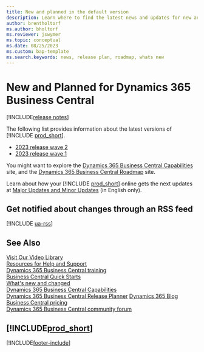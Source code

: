 ```yaml
---
title: New and planned in the default version
description: Learn where to find the latest news and updates for new and existing features in the default version of Business Central.
author: brentholtorf
ms.author: bholtorf
ms.reviewer: jswymer
ms.topic: conceptual
ms.date: 08/25/2023
ms.custom: bap-template
ms.search.keywords: news, release plan, roadmap, whats new
---
```

# New and Planned for Dynamics 365 Business Central

[!INCLUDE[release notes](includes/release-notes.md)]

The following list provides information about the latest versions of [!INCLUDE [prod_short](includes/prod_short.md)].  

* [2023 release wave 2](/dynamics365/release-plan/2023wave2/smb/dynamics365-business-central/planned-features)
* [2023 release wave 1](/dynamics365/release-plan/2023wave1/smb/dynamics365-business-central/planned-features)

You might want to explore the [Dynamics 365 Business Central Capabilities](https://dynamics.microsoft.com/business-central/capabilities/) site, and the [Dynamics 365 Business Central Roadmap](https://dynamics.microsoft.com/roadmap/business-central/) site.  

Learn about how your [!INCLUDE [prod_short](includes/prod_short.md)] online gets the next updates at [Major Updates and Minor Updates](/dynamics365/business-central/dev-itpro/administration/update-rollout-timeline) (in English only).

## Get notified about changes through an RSS feed

[!INCLUDE [ua-rss](includes/ua-rss.md)]

## See Also

[Visit Our Video Library](across-videos.md)  
[Resources for Help and Support](product-help-and-support.md)  
[Dynamics 365 Business Central training](/training/dynamics365/business-central?WT.mc_id=dyn365bc_landingpage-docs)  
[Business Central Quick Starts](quick-start-business-central.md)  
[What's new and changed](/dynamics365/business-central/dev-itpro/whatsnew/overview)  
[Dynamics 365 Business Central Capabilities](https://dynamics.microsoft.com/business-central/capabilities/)  
[Dynamics 365 Business Central Release Planner](https://releaseplans.microsoft.com/?app=Business+Central&group=dynamics-365&subgroup=dynamics-365-business-central)
[Dynamics 365 Blog](https://cloudblogs.microsoft.com/dynamics365/it/product/business-central/)  
[Business Central pricing](https://dynamics.microsoft.com/business-central/overview/#pricing)  
[Dynamics 365 Business Central community forum](https://community.dynamics.com/forums/thread/?groupid=e78817ab-a926-4d31-96cc-aef040a4eb04)  

## [!INCLUDE[prod_short](includes/free_trial_md.md)]

[!INCLUDE[footer-include](includes/footer-banner.md)]
